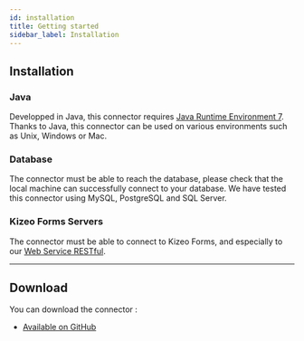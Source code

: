 ```yaml
---
id: installation
title: Getting started
sidebar_label: Installation
---
```


## Installation

### **Java**

Developped in Java, this connector requires <a href="https://www.java.com/en/download/win8.jsp" target="_blank">Java Runtime Environment 7</a>. Thanks to Java, this connector can be used on various environments such as Unix, Windows or Mac.

### **Database**

The connector must be able to reach the database, please check that the local machine can successfully connect to your database. We have tested this connector using MySQL, PostgreSQL and SQL Server.

### **Kizeo Forms Servers**

The connector must be able to connect to Kizeo Forms, and especially to our <a href="https://www.kizeoforms.com/rest/v3/doc/" target="_blank">Web Service RESTful</a>.

***

## Download

You can download the connector :

-   <a href="https://github.com/kizeo/Kizeo-Connector/releases/latest" target="_blank">Available on GitHub</a>

